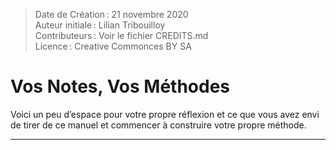 > Date de Création : 21 novembre 2020<br>
> Auteur initiale : Lilian Tribouilloy<br>
> Contributeurs : Voir le fichier CREDITS.md<br>
> Licence : Creative Commonces BY SA<br>

# Vos Notes, Vos Méthodes

Voici un peu d’espace pour votre propre réflexion et ce que vous avez envi de tirer de ce manuel et commencer à construire votre propre méthode.


---------------------------------------------------------------------











